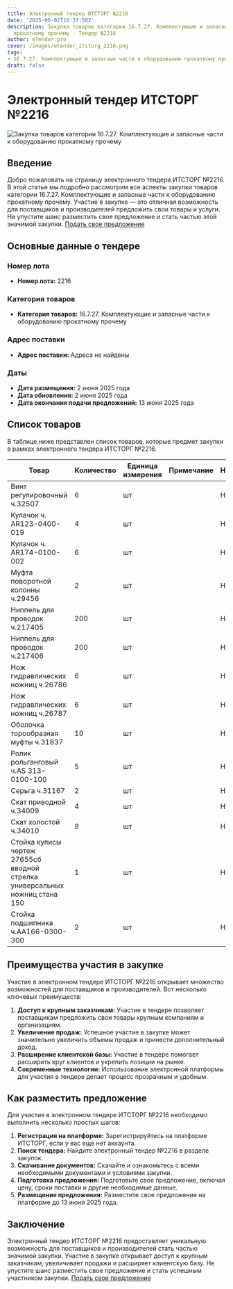 ```yaml
---
title: Электронный тендер ИТСТОРГ №2216
date: '2025-06-02T16:37:50Z'
description: Закупка товаров категории 16.7.27. Комплектующие и запасные части к оборудованию
  прокатному прочему - Тендер №2216
author: eTender.pro
cover: /images/etender_itstorg_2216.png
tags:
- 16.7.27. Комплектующие и запасные части к оборудованию прокатному прочему
draft: false
---
```

# Электронный тендер ИТСТОРГ №2216

![Закупка товаров категории 16.7.27. Комплектующие и запасные части к оборудованию прокатному прочему](/images/etender_itstorg_2216.png)

## Введение

Добро пожаловать на страницу электронного тендера ИТСТОРГ №2216. В этой статье мы подробно рассмотрим все аспекты закупки товаров категории 16.7.27. Комплектующие и запасные части к оборудованию прокатному прочему. Участие в закупке — это отличная возможность для поставщиков и производителей предложить свои товары и услуги. Не упустите шанс разместить свое предложение и стать частью этой значимой закупки. [Подать свое предложение](https://itstorg.ru/tender-2216?utm_source=etender)

## Основные данные о тендере

### Номер лота

- **Номер лота:** 2216

### Категория товаров

- **Категория товаров:** 16.7.27. Комплектующие и запасные части к оборудованию прокатному прочему

### Адрес поставки

- **Адрес поставки:** Адреса не найдены

### Даты

- **Дата размещения:** 2 июня 2025 года
- **Дата обновления:** 2 июня 2025 года
- **Дата окончания подачи предложений:** 13 июня 2025 года

## Список товаров

В таблице ниже представлен список товаров, которые предмет закупки в рамках электронного тендера ИТСТОРГ №2216.

| Товар                                     | Количество | Единица измерения | Примечание | Наличие |
|--------------------------------------------|------------|------------------|------------|---------|
| Винт регулировочный ч.32507                | 6          | шт               |            | Нет     |
| Кулачок ч. AR123-0400-019                  | 4          | шт               |            | Нет     |
| Кулачок ч. AR174-0100-002                  | 6          | шт               |            | Нет     |
| Муфта поворотной колонны ч.29456           | 2          | шт               |            | Нет     |
| Ниппель для проводок ч.217405              | 200        | шт               |            | Нет     |
| Ниппель для проводок ч.217406              | 200        | шт               |            | Нет     |
| Нож гидравлических ножниц ч.26786           | 6          | шт               |            | Нет     |
| Нож гидравлических ножниц ч.26787           | 6          | шт               |            | Нет     |
| Оболочка торообразная муфты ч.31837         | 10         | шт               |            | Нет     |
| Ролик рольганговый ч.AS 313-0100-100        | 5          | шт               |            | Нет     |
| Серьга ч.31167                              | 2          | шт               |            | Нет     |
| Скат приводной ч.34009                      | 4          | шт               |            | Нет     |
| Скат холостой ч.34010                        | 8          | шт               |            | Нет     |
| Стойка кулисы чертеж 27655сб вводной стрелка универсальных ножниц стана 150 | 1 | шт | | Нет |
| Стойка подшипника ч.АА166-0300-300           | 2          | шт               |            | Нет     |

## Преимущества участия в закупке

Участие в электронном тендере ИТСТОРГ №2216 открывает множество возможностей для поставщиков и производителей. Вот несколько ключевых преимуществ:

1. **Доступ к крупным заказчикам:** Участие в тендере позволяет поставщикам предложить свои товары крупным компаниям и организациям.
2. **Увеличение продаж:** Успешное участие в закупке может значительно увеличить объемы продаж и принести дополнительный доход.
3. **Расширение клиентской базы:** Участие в тендере помогает расширить круг клиентов и укрепить позиции на рынке.
4. **Современные технологии:** Использование электронной платформы для участия в тендере делает процесс прозрачным и удобным.

## Как разместить предложение

Для участия в электронном тендере ИТСТОРГ №2216 необходимо выполнить несколько простых шагов:

1. **Регистрация на платформе:** Зарегистрируйтесь на платформе ИТСТОРГ, если у вас еще нет аккаунта.
2. **Поиск тендера:** Найдите электронный тендер №2216 в разделе закупок.
3. **Скачивание документов:** Скачайте и ознакомьтесь с всеми необходимыми документами и условиями закупки.
4. **Подготовка предложения:** Подготовьте свое предложение, включая цену, сроки поставки и другие необходимые данные.
5. **Размещение предложения:** Разместите свое предложение на платформе до 13 июня 2025 года.

## Заключение

Электронный тендер ИТСТОРГ №2216 предоставляет уникальную возможность для поставщиков и производителей стать частью значимой закупки. Участие в закупке открывает доступ к крупным заказчикам, увеличивает продажи и расширяет клиентскую базу. Не упустите шанс разместить свое предложение и стать успешным участником закупки. [Подать свое предложение](https://itstorg.ru/tender-2216?utm_source=etender)